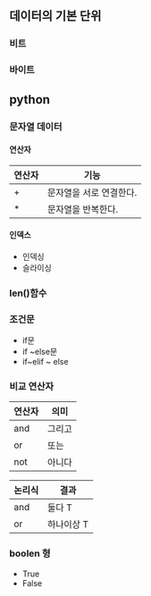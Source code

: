 ## 데이터의 기본 단위
### 비트
### 바이트 

## python
### 문자열 데이터
#### 연산자
연산자 | 기능
------|----
\+ | 문자열을 서로 연결한다.
\* | 문자열을 반복한다.
#### 인덱스
- 인덱싱
- 슬라이싱

### len()함수
### 조건문
- if문
- if ~else문
- if~elif ~ else
### 비교 연산자
연산자 | 의미
------|----
and | 그리고
or | 또는
not | 아니다

논리식 | 결과
------|----
and | 둘다 T
or | 하나이상 T

### boolen 형
- True
- False

